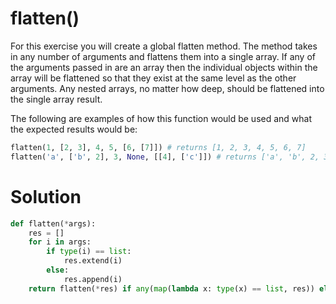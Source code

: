 # flatten()

For this exercise you will create a global flatten method. The method takes in any number of arguments and flattens them
into a single array. If any of the arguments passed in are an array then the individual objects within the array will be
flattened so that they exist at the same level as the other arguments. Any nested arrays, no matter how deep, should be
flattened into the single array result.

The following are examples of how this function would be used and what the expected results would be:

```python
flatten(1, [2, 3], 4, 5, [6, [7]]) # returns [1, 2, 3, 4, 5, 6, 7]
flatten('a', ['b', 2], 3, None, [[4], ['c']]) # returns ['a', 'b', 2, 3, None, 4, 'c']
```

# Solution

```python
def flatten(*args):
    res = []
    for i in args:
        if type(i) == list:
            res.extend(i)
        else:
            res.append(i)
    return flatten(*res) if any(map(lambda x: type(x) == list, res)) else res
```